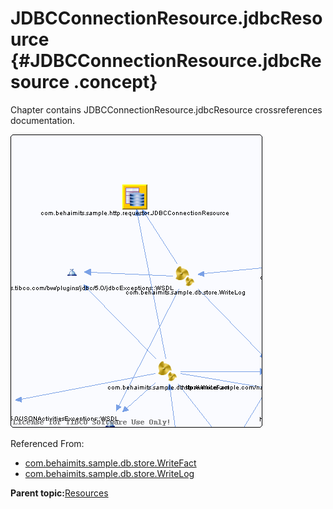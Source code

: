 # JDBCConnectionResource.jdbcResource {#JDBCConnectionResource.jdbcResource .concept}

Chapter contains JDBCConnectionResource.jdbcResource crossreferences documentation.

![](cross_com.behaimits.sample.http.requestor.JDBCConnectionResource.png)

Referenced From:

-   [com.behaimits.sample.db.store.WriteFact](../../../projects/com.behaimits.sample.http.requestor/Processes/com/behaimits/sample/db/store/WriteFact.bwp.md)
-   [com.behaimits.sample.db.store.WriteLog](../../../projects/com.behaimits.sample.http.requestor/Processes/com/behaimits/sample/db/store/WriteLog.bwp.md)

**Parent topic:**[Resources](../../../cross/dependencies/resources/resources.md)

